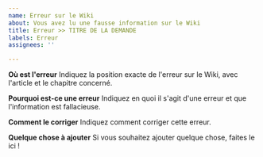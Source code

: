 ```yaml
---
name: Erreur sur le Wiki
about: Vous avez lu une fausse information sur le Wiki
title: Erreur >> TITRE DE LA DEMANDE
labels: Erreur
assignees: ''

---
```


**Où est l'erreur**
Indiquez la position exacte de l'erreur sur le Wiki, avec l'article et le chapitre concerné.

**Pourquoi est-ce une erreur**
Indiquez en quoi il s'agit d'une erreur et que l'information est fallacieuse.

**Comment le corriger**
Indiquez comment corriger cette erreur.

**Quelque chose à ajouter**
Si vous souhaitez ajouter quelque chose, faites le ici !

